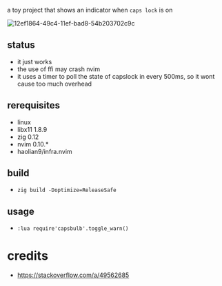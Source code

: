 a toy project that shows an indicator when `caps lock` is on

![12ef1864-49c4-11ef-bad8-54b203702c9c](https://github.com/user-attachments/assets/ccd57117-7bac-42ad-adf1-b79f3474a44f)


## status
* it just works
* the use of ffi may crash nvim
* it uses a timer to poll the state of capslock in every 500ms, so it wont cause too much overhead

## rerequisites
* linux
* libx11 1.8.9
* zig 0.12
* nvim 0.10.*
* haolian9/infra.nvim

## build
* `zig build -Doptimize=ReleaseSafe`

## usage
* `:lua require'capsbulb'.toggle_warn()`

# credits
* https://stackoverflow.com/a/49562685
